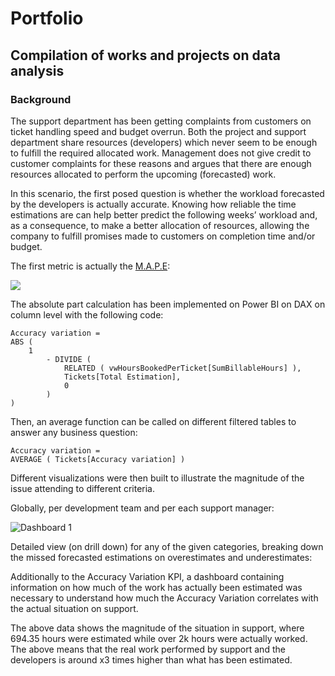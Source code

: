 # Portfolio
## Compilation of works and projects on data analysis

### Background

The support department has been getting complaints from customers on ticket handling speed and budget overrun. Both the project and support department share resources (developers) which never seem to be enough to fulfill the required allocated work. Management does not give credit to customer complaints for these reasons and argues that there are enough resources allocated to perform the upcoming (forecasted) work.

In this scenario, the first posed question is whether the workload forecasted by the developers is actually accurate. Knowing how reliable the time estimations are can help better predict the following weeks’ workload and, as a consequence, to make a better allocation of resources, allowing the company to fulfill promises made to customers on completion time and/or budget.



The first metric is actually the [M.A.P.E](https://en.wikipedia.org/wiki/Mean_absolute_percentage_error): 

![](https://latex.codecogs.com/png.image?\dpi{110}&space;\bg_white&space;M.A.P.E&space;=&space;\frac{1}{n}\sum_{t&space;=&space;1}^{n}\left|1-\frac{Ft}{At}&space;\right|)
 
The absolute part calculation has been implemented on Power BI on DAX on column level with the following code:

```DAX
Accuracy variation =
ABS (
    1
        - DIVIDE (
            RELATED ( vwHoursBookedPerTicket[SumBillableHours] ),
            Tickets[Total Estimation],
            0
        )
)
```

Then, an average function can be called on different filtered tables to answer any business question:

```DAX
Accuracy variation =
AVERAGE ( Tickets[Accuracy variation] )
```

Different visualizations were then built to illustrate the magnitude of the issue attending to different criteria.

Globally, per development team and per each support manager:

![Dashboard 1](https://github.com/Leonardojul/portfolio/blob/main/Accuracy-variation-1.png)




Detailed view (on drill down) for any of the given categories, breaking down the missed forecasted estimations on overestimates and underestimates:






Additionally to the Accuracy Variation KPI, a dashboard containing information on how much of the work has actually been estimated was necessary to understand how much the Accuracy Variation correlates with the actual situation on support.




The above data shows the magnitude of the situation in support, where 694.35 hours were estimated while over 2k hours were actually worked. The above means that the real work performed by support and the developers is around x3 times higher than what has been estimated.
